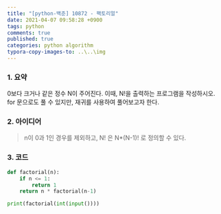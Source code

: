 ```yaml
---
title: "[python-백준] 10872 - 팩토리얼"
date: 2021-04-07 09:58:28 +0900
tags: python
comments: true
published: true
categories: python algorithm
typora-copy-images-to: ..\..\img
---
```


### 1. 요약

0보다 크거나 같은 정수 N이 주어진다. 이때, N!을 출력하는 프로그램을 작성하시오.
for 문으로도 풀 수 있지만, 재귀를 사용하여 풀어보고자 한다.



### 2. 아이디어

>  n이 0과 1인 경우를 제외하고, N! 은 N*(N-1)! 로 정의할 수 있다.



### 3. 코드

```python
def factorial(n):
    if n <= 1:
        return 1
    return n * factorial(n-1)

print(factorial(int(input())))
```

